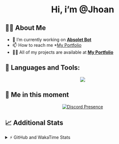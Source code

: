 <h1 align="center">Hi, i’m @Jhoan</h1>

## 🙋‍♂️ About Me

- 🔭 I’m currently working on **[Absolet Bot](https://strider.cloud)**
- 📫 How to reach me *[My Portfolio](https://jhoan.me/contact)
- 👨‍💻 All of my projects are available at **[My Portfolio](https://jhoan.me)**

## 🚀 Languages and Tools:
<p align="center">
  <a href="https://skillicons.dev">
    <img src="https://skillicons.dev/icons?i=js,ts,html,css,bootstrap,nodejs,express,vscode,neovim,vim,atom,cloudflare,git,github,discord,bots,linux,mongodb,nginx,redis,wordpress,heroku&perline=11" />
  </a>
</p>
  
## 👤 Me in this moment
<p align="center">
    <a href="https://discord.com/users/612460795124776960" target="_blank" rel="nofollow">
        <img src="https://lanyard-profile-readme.vercel.app/api/612460795124776960?idleMessage=Probably%20coding%20Absolet..." alt="Discord Presence" align="center">
    </a>
</p>

## 📈 Additional Stats
<details>
    <summary>⚡ GitHub and WakaTime Stats</summary>
    <br/>

<!--START_SECTION:waka-->
![Code Time](http://img.shields.io/badge/Code%20Time-637%20hrs%205%20mins-blue)

**🐱 My GitHub Data** 

> 📦 180.5 kB Used in GitHub's Storage 
 > 
> 🏆 367 Contributions in the Year 2023
 > 
> 💼 Opted to Hire
 > 
> 📜 5 Public Repositories 
 > 
> 🔑 44 Private Repositories 
 > 
**I'm an Early 🐤** 

```text
🌞 Morning                219 commits         ██░░░░░░░░░░░░░░░░░░░░░░░   07.67 % 
🌆 Daytime                1356 commits        ████████████░░░░░░░░░░░░░   47.46 % 
🌃 Evening                1132 commits        ██████████░░░░░░░░░░░░░░░   39.62 % 
🌙 Night                  150 commits         █░░░░░░░░░░░░░░░░░░░░░░░░   05.25 % 
```
📅 **I'm Most Productive on Saturday** 

```text
Monday                   390 commits         ███░░░░░░░░░░░░░░░░░░░░░░   13.65 % 
Tuesday                  471 commits         ████░░░░░░░░░░░░░░░░░░░░░   16.49 % 
Wednesday                408 commits         ████░░░░░░░░░░░░░░░░░░░░░   14.28 % 
Thursday                 293 commits         ███░░░░░░░░░░░░░░░░░░░░░░   10.26 % 
Friday                   387 commits         ███░░░░░░░░░░░░░░░░░░░░░░   13.55 % 
Saturday                 548 commits         █████░░░░░░░░░░░░░░░░░░░░   19.18 % 
Sunday                   360 commits         ███░░░░░░░░░░░░░░░░░░░░░░   12.60 % 
```


📊 **This Week I Spent My Time On** 

```text
🕑︎ Time Zone: America/Bogota

💬 Programming Languages: 
No Activity Tracked This Week

🔥 Editors: 
No Activity Tracked This Week

🐱‍💻 Projects: 
No Activity Tracked This Week

💻 Operating System: 
No Activity Tracked This Week
```

**I Mostly Code in JavaScript** 

```text
JavaScript               17 repos            ████████████░░░░░░░░░░░░░   50.00 % 
TypeScript               11 repos            ████████░░░░░░░░░░░░░░░░░   32.35 % 
EJS                      1 repo              █░░░░░░░░░░░░░░░░░░░░░░░░   02.94 % 
SCSS                     1 repo              █░░░░░░░░░░░░░░░░░░░░░░░░   02.94 % 
CSS                      1 repo              █░░░░░░░░░░░░░░░░░░░░░░░░   02.94 % 
```




 Last Updated on 27/08/2023 07:34:51 UTC
<!--END_SECTION:waka-->
</details>
